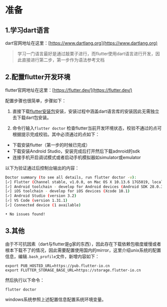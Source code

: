 # 准备

## 1.学习dart语言

dart官网地址在这里：[https://www.dartlang.org](https://www.dartlang.org)

> 学习一门语言最好是通过敲栗子进行，而flutter使用dart语言进行开发，因此直接进行第二步，第一步作为语法参考文档

## 2.配置flutter开发环境

flutter官网地址在这里：[https://flutter.dev/](https://flutter.dev/)

配置步骤也很简单，步骤如下：

1. 直接下载[flutter安装包](https://flutter.dev/docs/get-started/install)安装，安装过程中涵盖dart语言库的安装因此无需独立去下载dart包安装。

2. 命令行输入`flutter doctor` 检查flutter当前开发环境状态，校验不通过的点可根据提示完成校验。其中必须通过的点如下：
  * 下载安装flutter（第一步的时候已完成）
  * 下载安装Android Studio，安装完成后打开然后下载adnroid的sdk
  * 连接手机开启调试模式或者启动手机模拟器如simulator或emulator

以下为验证通过后控制台输出的内容：

```sh
Doctor summary (to see all details, run flutter doctor -v):
[✓] Flutter (Channel stable, v1.0.0, on Mac OS X 10.13.6 17G5019, locale en-CN)
[✓] Android toolchain - develop for Android devices (Android SDK 28.0.3)
[✓] iOS toolchain - develop for iOS devices (Xcode 10.1)
[✓] Android Studio (version 3.2)
[✓] VS Code (version 1.31.1)
[✓] Connected device (1 available)

• No issues found!
```

## 3.其他

由于不可抗因素（dart与flutter是g家的东西），因此存在下载依赖包极度缓慢或者根本下载不了的情况，因此需要配置使用国内的mirror，这里介绍unix系统的配置信息，编辑`.bash_profile`文件，新增内容如下：
```
export PUB_HOSTED_URL=https://pub.flutter-io.cn
export FLUTTER_STORAGE_BASE_URL=https://storage.flutter-io.cn
```

然后执行以下命令：
```
flutter doctor
```

windows系统参照上述配置信息配置系统环境变量。